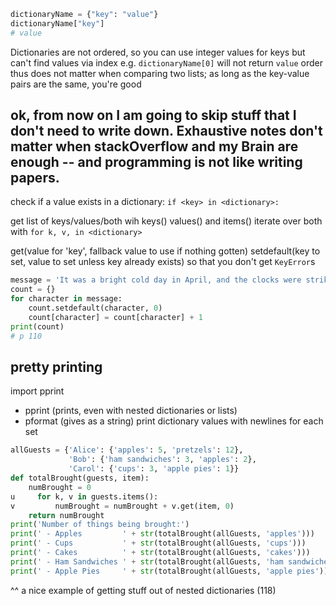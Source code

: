 ```py
dictionaryName = {"key": "value"}
dictionaryName["key"]
# value
```
Dictionaries are not ordered, so you can use integer values for keys but can't find values via index e.g. `dictionaryName[0]` will not return `value`
order thus does not matter when comparing two lists; as long as the key-value pairs are the same, you're good

## ok, from now on I am going to skip stuff that I don't need to write down. Exhaustive notes don't matter when stackOverflow and my Brain are enough -- and programming is not like writing papers. 

check if a value exists in a dictionary: `if <key> in <dictionary>:`

get list of keys/values/both wih keys() values() and items()
iterate over both with `for k, v, in <dictionary>`

get(value for 'key', fallback value to use if nothing gotten)
setdefault(key to set, value to set unless key already exists) so that you don't get `KeyError`s

```py
message = 'It was a bright cold day in April, and the clocks were striking thirteen.'
count = {}
for character in message:
    count.setdefault(character, 0)
    count[character] = count[character] + 1
print(count)
# p 110
```
## pretty printing
import pprint
- pprint (prints, even with nested dictionaries or lists)
- pformat (gives as a string)
print dictionary values with newlines for each set

```py
allGuests = {'Alice': {'apples': 5, 'pretzels': 12},
             'Bob': {'ham sandwiches': 3, 'apples': 2},
             'Carol': {'cups': 3, 'apple pies': 1}}
def totalBrought(guests, item):
    numBrought = 0
u     for k, v in guests.items():
v         numBrought = numBrought + v.get(item, 0)
    return numBrought
print('Number of things being brought:')
print(' - Apples         ' + str(totalBrought(allGuests, 'apples')))
print(' - Cups           ' + str(totalBrought(allGuests, 'cups')))
print(' - Cakes          ' + str(totalBrought(allGuests, 'cakes')))
print(' - Ham Sandwiches ' + str(totalBrought(allGuests, 'ham sandwiches')))
print(' - Apple Pies     ' + str(totalBrought(allGuests, 'apple pies'))
```
^^ a nice example of getting stuff out of nested dictionaries (118)